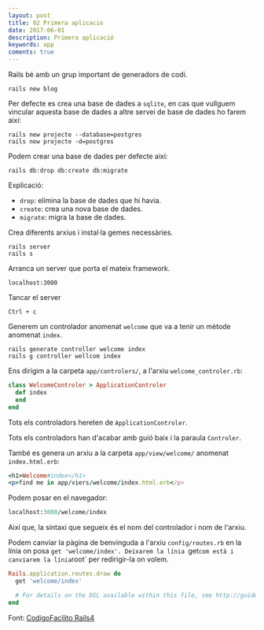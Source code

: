 ```yaml
---
layout: post
title: 02 Primera aplicacio
date: 2017-06-01
description: Primera aplicació
keywords: app
coments: true
---
```


Rails bé amb un grup important de generadors de codi.

    rails new blog

Per defecte es crea una base de dades a `sqlite`, en cas que vullguem vincular aquesta base de dades a altre servei de base de dades ho farem així:

    rails new projecte --database=postgres
    rails new projecte -d=postgres

Podem crear una base de dades per defecte així:

    rails db:drop db:create db:migrate

Explicació:

- `drop`: elimina la base de dades que hi havia.
- `create`: crea una nova base de dades.
- `migrate`: migra la base de dades.

Crea diferents arxius i instal·la gemes necessàries.

    rails server
    rails s

Arranca un server que porta el mateix framework.

    localhost:3000

Tancar el server

    Ctrl + c

Generem un controlador anomenat `welcome` que va a tenir un mètode anomenat `index`.

    rails generate controller welcome index
    rails g controller wellcom index

Ens dirigim a la carpeta `app/controlers/`, a l'arxiu `welcome_controler.rb`:

```ruby
class WelcomeControler > ApplicationControler
  def index
  end
end
```
Tots els controladors hereten de `ApplicationControler`.

Tots els controladors han d'acabar amb guió baix i la paraula `Controler`.

També es genera un arxiu a la carpeta `app/view/welcome/` anomenat `index.html.erb`:

```ruby
<h1>Welcome#index</h1>
<p>find me in app/viers/welcome/index.html.erb</p>
```
Podem posar en el navegador:

```ruby
localhost:3000/welcome/index
```

Així que, la sintaxi que segueix és el nom del controlador i nom de l'arxiu.

Podem canviar la pàgina de benvinguda a l'arxiu `config/routes.rb` en la línia on posa `get 'welcome/index'. Deixarem la línia `get` com està i canviarem la línia `root` per redirigir-la on volem.

```ruby
Rails.application.routes.draw do
  get 'welcome/index'

  # For details on the DSL available within this file, see http://guides.rubyonrails.org/routing.html
end
```


Font: [CodigoFacilito Rails4](http://codigofacilito.com/videos/curso_de_ruby_on_rails_desde_cero_primer_aplicacion)



